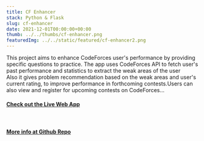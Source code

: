 ```yaml
---
title: CF Enhancer
stack: Python & Flask
slug: cf-enhancer
date: 2021-12-01T00:00:00+00:00
thumb: ../../thumbs/cf-enhancer.png
featuredImg: ../../static/featured/cf-enhancer2.png
---
```


This project aims to enhance CodeForces user's performance by providing specific questions to practice. The app uses CodeForces API to fetch user's past performance and statistics to extract the weak areas of the user<br/>
Also it gives problem recommendation based on the weak areas and user's current rating, to improve performance in forthcoming contests.Users can also view and register for upcoming contests on CodeForces...

#### [ Check out the Live Web App ](http://peri66.pythonanywhere.com/)

<br/>

#### [ More info at Github Repo ](https://github.com/Pratham660/enhance_cf)
